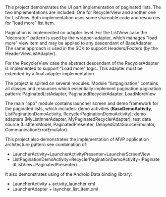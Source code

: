 This project demonstrates the UI part implementation of paginated lists. The two implementations are included. One for RecyclerView and another one for ListView. Both implementation uses some shareable code and resources for "load more" list item.

Pagination is implemented on adapter level. For the ListView case the "decorator" pattern is used by the wrapper-adapter, which manages "load more" view item and may be applied to any descendant of BaseAdapter.
The same approach is used in the SDK to support Headers/Footers (by the HeaderViewListAdapter).

For the RecyclerView case the abstract descendant of the RecyclerAdapter is implemented to support "Load more" logic. This adapter must be extended by a final adapter implementation.

The project is splited on several modules. Module "listpagination" contains all classes and resources which essentially implement pagination pagination pattern: PaginatedListAdapter, PaginatedRecyclerAdapter, LoadMoreView


The main "app" module contains launcher screen and demo framework for the paginated lists, which includes:
demo activities (**BaseDemoActivity**, ListPaginationDemoActivity, RecyclerPaginationDemoActivity);
demo adapters (MyListInnerAdapter, MyPaginatedRecyclerAdapter);
test data source (ListItemModel, PaginatedPresenter, DelayedDataSourceEmulator, CommunicationErrorEmulator).


This project also demonstrates the implementation of MVP application architecture pattern see combination of:
- LauncherActivity+LauncherActivityPresenter+LauncherScreenView
- ListPaginationDemoActivity+RecyclerPaginationDemoActivity+IPaginatedListView+PaginatedPresenter)

It also demonstrates using of the Android Data binding library:
- LauncherActivity + activity_launcher.xml
- LauncherAdapter + layncher_list_item.xml